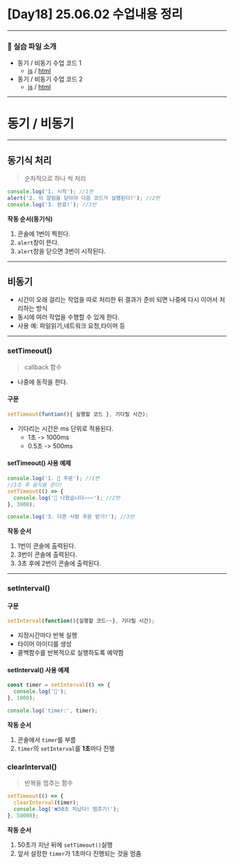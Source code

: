 # [Day18] 25.06.02 수업내용 정리

---

### 🔗 실습 파일 소개

- 동기 / 비동기 수업 코드 1
  - [js](./js/syncEx1.js) / [html](./html/syncEx1.html)
- 동기 / 비동기 수업 코드 2
  - [js](./js/syncEx2.js) / [html](./html/syncEx2.html)

---

# 동기 / 비동기

---

## 동기식 처리

> 순차적으로 하나 씩 처리

```js
console.log('1. 시작'); //1번
alert('2. 이 알림을 닫아야 다음 코드가 실행된다!'); //2번
console.log('3. 완료!'); //3번
```

**작동 순서(동기식)**

1. 콘솔에 1번이 찍힌다.
2. `alert`창이 뜬다.
3. `alert`창을 닫으면 3번이 시작된다.

---

## 비동기

- 시간이 오래 걸리는 작업을 따로 처리한 뒤 결과가 준비 되면 나중에 다시 이어서 처리하는 방식
- 동시에 여러 작업을 수행할 수 있게 한다.
- 사용 예: 파일읽기,네트워크 요청,타이머 등

---

### setTimeout()

> callback 함수

- 나중에 동작을 한다.

#### 구문

```js
setTimeout(funtion(){ 실행할 코드 }, 기다릴 시간);
```

- 기다리는 시간은 ms 단위로 적용된다.
  - 1초 -> 1000ms
  - 0.5초 -> 500ms

#### setTimeout() 사용 예제

```js
console.log('1. 🍔 주문'); //1번
//3초 후 음식을 준다!
setTimeout(() => {
  console.log('🍔 나왔습니다~~~'); //2번
}, 3000);

console.log('3. 다른 사람 주문 받기!'); //3번
```

**작동 순서**

1. 1번이 콘솔에 출력된다.
2. 3번이 콘솔에 출력된다.
3. 3초 후에 2번이 콘솔에 출력된다.

---

### setInterval()

#### 구문

```js
setInterval(function(){실행할 코드~~}, 기다릴 시간);
```

- 지정시간마다 반복 실행
- 타이머 아이디를 생성
- 콜백함수를 반복적으로 실행하도록 예약함

#### setInterval() 사용 예제

```js
const timer = setInterval(() => {
  console.log('🔄');
}, 1000);

console.log('timer:', timer);
```

**작동 순서**

1. 콘솔에서 `timer`를 부름
2. `timer`의 `setInterval`를 **1초**마다 진행

### clearInterval()

> 반복을 멈추는 함수

```js
setTimeout(() => {
  clearInterval(timer);
  console.log('❌50초 지났다! 멈추기!');
}, 50000);
```

**작동 순서**

1. 50초가 지난 뒤에 `setTimeout()`실행
2. 앞서 설정한 `timer`가 1초마다 진행되는 것을 멈춤
